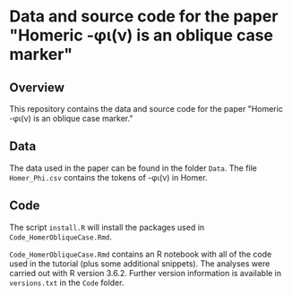 # Data and source code for the paper "Homeric -φι(ν) is an oblique case marker"


## Overview

This repository contains the data and source code for the paper "Homeric -φι(ν) is an oblique case marker."

## Data

The data used in the paper can be found in the folder `Data`. The file `Homer_Phi.csv` contains the tokens of -φι(ν)  in Homer.

## Code

The script `install.R`  will install the packages used in `Code_HomerObliqueCase.Rmd`.

`Code_HomerObliqueCase.Rmd` contains an R notebook with all of the code used in the tutorial (plus some additional snippets). The analyses were carried out with R version 3.6.2. Further version information is available in `versions.txt` in the `Code` folder.


